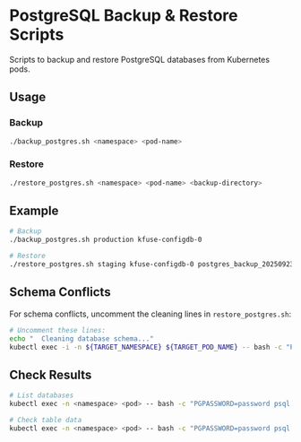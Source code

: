 # PostgreSQL Backup & Restore Scripts

Scripts to backup and restore PostgreSQL databases from Kubernetes pods.

## Usage

### Backup
```bash
./backup_postgres.sh <namespace> <pod-name>
```

### Restore
```bash
./restore_postgres.sh <namespace> <pod-name> <backup-directory>
```

## Example

```bash
# Backup
./backup_postgres.sh production kfuse-configdb-0

# Restore
./restore_postgres.sh staging kfuse-configdb-0 postgres_backup_20250923_143022
```

## Schema Conflicts

For schema conflicts, uncomment the cleaning lines in `restore_postgres.sh`:
```bash
# Uncomment these lines:
echo "  Cleaning database schema..."
kubectl exec -i -n ${TARGET_NAMESPACE} ${TARGET_POD_NAME} -- bash -c "PGPASSWORD=password psql -U postgres -d $db_name -c 'DROP SCHEMA public CASCADE; CREATE SCHEMA public;'"
```

## Check Results

```bash
# List databases
kubectl exec -n <namespace> <pod> -- bash -c "PGPASSWORD=password psql -U postgres -l"

# Check table data
kubectl exec -n <namespace> <pod> -- bash -c "PGPASSWORD=password psql -U postgres -d <dbname> -c 'SELECT * FROM <table>;'"
```